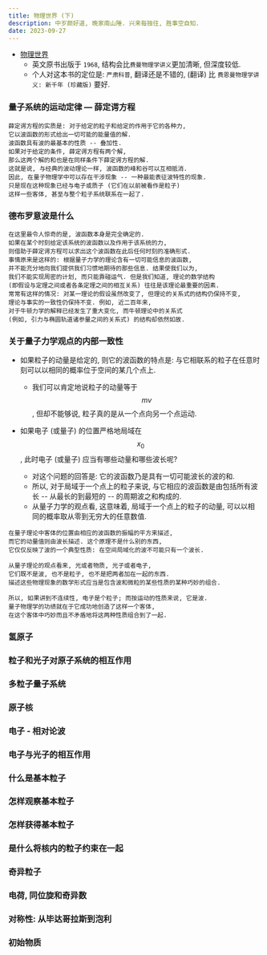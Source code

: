 ```yaml
---
title: 物理世界 (下)
description: 中岁颇好道, 晚家南山陲. 兴来每独往, 胜事空自知.
date: 2023-09-27
---
```


- [物理世界](https://book.douban.com/subject/36216262/)
  - 英文原书出版于 `1968`, 结构会比`费曼物理学讲义`更加清晰, 但深度较低.
  - 个人对这本书的定位是: `严肃科普`, 翻译还是不错的,
    (翻译) 比 `费恩曼物理学讲义: 新千年 (珍藏版)` 要好.

### 量子系统的运动定律 — 薛定谔方程

```
薛定谔方程的实质是: 对于给定的粒子和给定的作用于它的各种力,
它以波函数的形式给出一切可能的能量值的解.
波函数具有波的最基本的性质 -- 叠加性.
如果对于给定的条件, 薛定谔方程有两个解,
那么这两个解的和也是在同样条件下薛定谔方程的解.
这就是说, 与经典的波动理论一样, 波函数的峰和谷可以互相抵消.
因此, 在量子物理学中可以存在干涉现象 -- 一种最能表征波特性的现象.
只是现在这种现象已经与电子或质子 (它们在以前被看作是粒子)
这样一些客体, 甚至与整个粒子系统联系在一起了.
```

### 德布罗意波是什么

```
在这里最令人惊奇的是, 波函数本身是完全确定的.
如果在某个时刻给定该系统的波函数以及作用于该系统的力,
则借助于薛定谔方程可以求出这个波函数在此后任何时刻的准确形式.
事情原来是这样的: 根据量子力学的理论含有一切可能信息的波函数,
并不能充分地向我们提供我们习惯地期待的那些信息. 结果使我们以为,
我们不能实现周密的计划, 而只能靠碰运气. 但是我们知道, 理论的数学结构
(即假设与定理之间或者各条定理之间的相互关系) 往往是该理论最重要的因素.
常常有这样的情况: 对某一理论的假设虽然改变了, 但理论的关系式的结构仍保持不变,
理论与事实的一致性仍保持不变. 例如, 近二百年来,
对于牛顿力学的解释已经发生了重大变化, 而牛顿理论中的关系式
(例如, 引力与椭圆轨道诸参量之间的关系式) 的结构却依然如故.
```

### 关于量子力学观点的内部一致性

- 如果粒子的动量是给定的, 则它的波函数的特点是:
  与它相联系的粒子在任意时刻可以以相同的概率位于空间的某几个点上.
  - 我们可以肯定地说粒子的动量等于
    $$ mv $$,
    但却不能够说, 粒子真的是从一个点向另一个点运动.

- 如果电子 (或量子) 的位置严格地局域在
  $$ x_0 $$,
  此时电子 (或量子) 应当有哪些动量和哪些波长呢?
  - 对这个问题的回答是: 它的波函数乃是具有一切可能波长的波的和.
  - 所以, 对于局域于一个点上的粒子来说,
    与它相应的波函数是由包括所有波长 -- 从最长的到最短的 -- 的周期波之和构成的.
  - 从量子力学的观点看, 这意味着, 局域于一个点上的粒子的动量,
    可以以相同的概率取从零到无穷大的任意数值.

```
在量子理论中客体的位置由相应的波函数的振幅的平方来描述,
而它的动量值则由波长描述. 这个原理不是什么别的东西,
它仅仅反映了波的一个典型性质: 在空间局域化的波不可能只有一个波长.
```

```
从量子理论的观点看来, 光或者物质, 光子或者电子,
它们既不是波, 也不是粒子, 也不是把两者加在一起的东西.
描述这些物理现象的数学形式应当是包含波和微粒的某些性质的某种巧妙的组合.
```

```
所以, 如果讲到不连续性, 电子是个粒子; 而按运动的性质来说, 它是波.
量子物理学的功绩就在于它成功地创造了这样一个客体,
在这个客体中巧妙而且不矛盾地将这两种性质组合到了一起.
```

### 氢原子

### 粒子和光子对原子系统的相互作用

### 多粒子量子系统

### 原子核

### 电子 - 相对论波

### 电子与光子的相互作用

### 什么是基本粒子

### 怎样观察基本粒子

### 怎样获得基本粒子

### 是什么将核内的粒子约束在一起

### 奇异粒子

### 电荷, 同位旋和奇异数

### 对称性: 从毕达哥拉斯到泡利

### 初始物质
